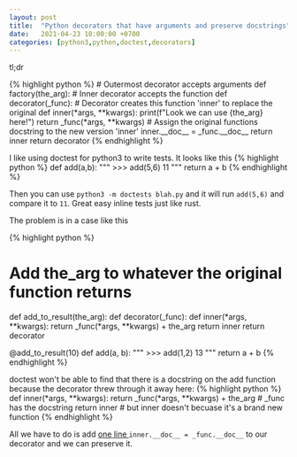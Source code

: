 ```yaml
---
layout: post
title:  "Python decorators that have arguments and preserve docstrings"
date:   2021-04-23 10:00:00 +0700
categories: [python3,python,doctest,decorators]
---
```

tl;dr
<div id="important_line"></div>
{% highlight python %}
# Outermost decorator accepts arguments
def factory(the_arg): 
    # Inner decorator accepts the function
    def decorator(_func): 
        # Decorator creates this function 'inner' to replace the original
        def inner(*args, **kwargs): 
            print(f"Look we can use {the_arg} here!")
            return _func(*args, **kwargs)
        # Assign the original functions docstring to the new version 'inner'
        inner.__doc__ = _func.__doc__ 
        return inner
    return decorator
{% endhighlight  %}

I like using doctest for python3 to write tests. It looks like this
{% highlight python %}
def add(a,b):
    """
    >>> add(5,6)
    11
    """
    return a + b
{% endhighlight  %}

Then you can use `python3 -m doctests blah.py`
and it will run `add(5,6)` and compare it to `11`. Great easy inline tests just like rust.

The problem is in a case like this

{% highlight python %}
# Add the_arg to whatever the original function returns
def add_to_result(the_arg):
    def decorator(_func):
        def inner(*args, **kwargs):
            return _func(*args, **kwargs) + the_arg
        return inner
    return decorator

@add_to_result(10)
def add(a, b):
    """
    >>> add(1,2)
    13
    """
    return a + b
{% endhighlight  %}

doctest won't be able to find that there is a docstring on the add function because the decorator threw through it away here:
{% highlight python %}
        def inner(*args, **kwargs): 
            return _func(*args, **kwargs) + the_arg # _func has the docstring
        return inner # but inner doesn't becuase it's a brand new function
{% endhighlight  %}

All we have to do is add [one line ](#important_line)
`inner.__doc__ = _func.__doc__`
to our decorator and we can preserve it. 